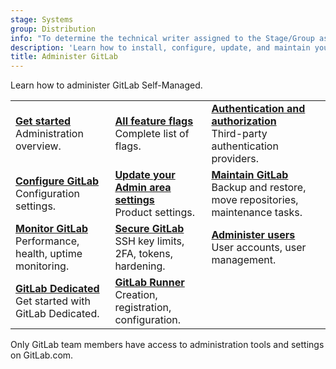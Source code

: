 ```yaml
---
stage: Systems
group: Distribution
info: "To determine the technical writer assigned to the Stage/Group associated with this page, see https://handbook.gitlab.com/handbook/product/ux/technical-writing/#assignments"
description: 'Learn how to install, configure, update, and maintain your GitLab instance.'
title: Administer GitLab
---
```


Learn how to administer GitLab Self-Managed.

|                                                                                                        |                                                                                                 |  |
|--------------------------------------------------------------------------------------------------------|-------------------------------------------------------------------------------------------------|--|
| [**Get started**](get_started.md)<br>Administration overview.                        | [**All feature flags**](../user/feature_flags.md)<br>Complete list of flags.                    | [**Authentication and authorization**](auth/index.md)<br>Third-party authentication providers. |
| [**Configure GitLab**](configure.md)<br>Configuration settings.                      | [**Update your Admin area settings**](settings/index.md)<br>Product settings. | [**Maintain GitLab**](operations/index.md)<br>Backup and restore, move repositories, maintenance tasks. |
| [**Monitor GitLab**](monitoring/index.md)<br>Performance, health, uptime monitoring. | [**Secure GitLab**](../security/_index.md)<br>SSH key limits, 2FA, tokens, hardening.            | [**Administer users**](administer_users.md)<br>User accounts, user management. |
| [**GitLab Dedicated**](dedicated/_index.md)<br>Get started with GitLab Dedicated.     | [**GitLab Runner**](https://docs.gitlab.com/runner/) <br>Creation, registration, configuration. |  |

Only GitLab team members have access to administration tools and settings on GitLab.com.
